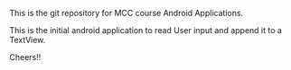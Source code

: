 This is the git repository for MCC course Android Applications.

This is the initial android application to read User input and append it to a TextView.

Cheers!!